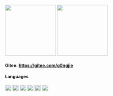 <!-- [![](https://github-readme-stats.vercel.app/api?username=g0ngjie&theme=dracula)](https://github.com/g0ngjie)
[![](https://github-readme-stats.vercel.app/api/top-langs/?username=g0ngjie&layout=compact&theme=cobalt)](https://github.com/g0ngjie) -->

<!-- <div align="center"> -->
<div>
  <p>
    <img
      src="https://github-readme-stats.vercel.app/api?username=g0ngjie&theme=dracula&show_icons=true"
      height="165"
    />
    <img
      src="https://github-readme-stats.vercel.app/api/top-langs/?username=g0ngjie&layout=compact&theme=cobalt"
      height="165"
    />
  </p>
</div>

#### Gitee: <a href="https://gitee.com/g0ngjie" target="_blank">https://gitee.com/g0ngjie</a>

#### Languages

<!-- languages:start -->
<!-- prettier-ignore-start -->
<!-- markdownlint-disable -->
<img height="20" src="https://github.com/g0ngjie/2016/wiki/images/javascript.png" alt="javascript" />
<img height="20" src="https://github.com/g0ngjie/2016/wiki/images/typescript.png" alt="typescript" />
<img height="20" src="https://github.com/g0ngjie/2016/wiki/images/nodejs.png" alt="nodejs" />
<img height="20" src="https://github.com/g0ngjie/2016/wiki/images/vuejs.png" 
alt="vuejs"/>
<img height="20" src="https://github.com/g0ngjie/2016/wiki/images/java.png" 
alt="java"/>
<img height="20" src="https://github.com/g0ngjie/2016/wiki/images/golang.png" 
alt="golang"/>
<!-- markdownlint-restore -->
<!-- prettier-ignore-end -->

<!-- languages:end -->
